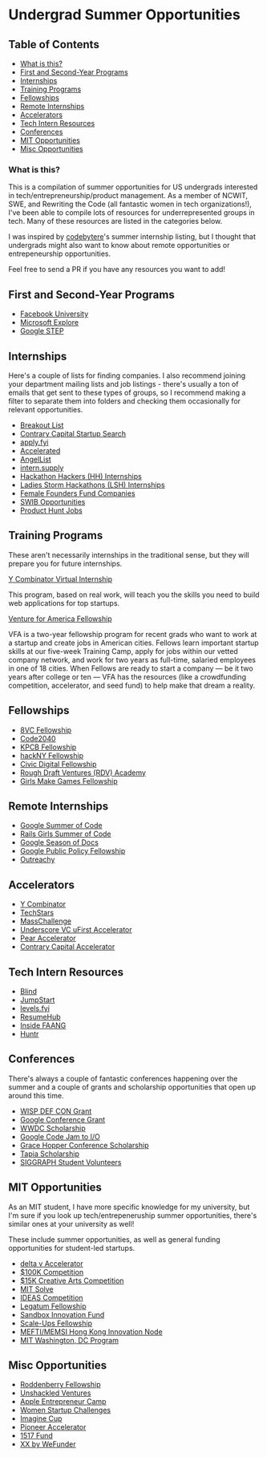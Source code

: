 # Undergrad Summer Opportunities

## Table of Contents
- [What is this?](#what-is-this)
- [First and Second-Year Programs](#first-and-second-year-programs)
- [Internships](#internships)
- [Training Programs](#training-programs)
- [Fellowships](#fellowships)
- [Remote Internships](#remote-internships)
- [Accelerators](#accelerators)
- [Tech Intern Resources](#tech-intern-resources)
- [Conferences](#conferences)
- [MIT Opportunities](#mit-opportunities)
- [Misc Opportunities](#misc-opportunities)

### What is this?

This is a compilation of summer opportunities for US undergrads interested in tech/entrepreneurship/product management. As a member of NCWIT, SWE, and Rewriting the Code (all fantastic women in tech organizations!), I've been able to compile lots of resources for underrepresented groups in tech. Many of these resources are listed in the categories below.

I was inspired by [codebytere](https://github.com/codebytere/so-you-want-an-internship)'s summer internship listing, but I thought that undergrads might also want to know about remote opportunities or entrepeneurship opportunities.

Feel free to send a PR if you have any resources you want to add! 

## First and Second-Year Programs

- [Facebook University](https://www.facebook.com/careers/students-and-grads/students)
- [Microsoft Explore](https://careers.microsoft.com/students/us/en/usexploremicrosoftprogram)
- [Google STEP](https://buildyourfuture.withgoogle.com/internships/)

## Internships

Here's a couple of lists for finding companies. I also recommend joining your department mailing lists and job listings - there's usually a ton of emails that get sent to these types of groups, so I recommend making a filter to separate them into folders and checking them occasionally for relevant opportunities.

- [Breakout List](https://breakoutlist.com/all/)
- [Contrary Capital Startup Search](https://airtable.com/shrMs8at2arS8ulqA)
- [apply.fyi](https://apply.fyi/)
- [Accelerated](https://accelerated.substack.com/)
- [AngelList](https://angel.co/)
- [intern.supply](https://intern.supply/)
- [Hackathon Hackers (HH) Internships](https://www.facebook.com/groups/HHinternships/)
- [Ladies Storm Hackathons (LSH) Internships](https://www.facebook.com/groups/LSHJobs/)
- [Female Founders Fund Companies](https://jobs.femalefoundersfund.com/)
- [SWIB Opportunities](http://www.stanfordwomeninbusiness.com/opportunities-blog)
- [Product Hunt Jobs](https://www.producthunt.com/jobs)

## Training Programs

These aren't necessarily internships in the traditional sense, but they will prepare you for future internships.

[Y Combinator Virtual Internship](https://www.insidesherpa.com/virtual-internships/prototype/oRMogWRHeewqHzA7u/College-students%3A-Learn-how-to-work-at-a-YC-startup-)

This program, based on real work, will teach you the skills you need to build web applications for top startups.

[Venture for America Fellowship](https://ventureforamerica.org/)

VFA is a two-year fellowship program for recent grads who want to work at a startup and create jobs in American cities. Fellows learn important startup skills at our five-week Training Camp, apply for jobs within our vetted company network, and work for two years as full-time, salaried employees in one of 18 cities. When Fellows are ready to start a company — be it two years after college or ten — VFA has the resources (like a crowdfunding competition, accelerator, and seed fund) to help make that dream a reality.

## Fellowships

- [8VC Fellowship](http://8vcfellowship.com/)
- [Code2040](http://www.code2040.org/)
- [KPCB Fellowship](http://kpcbfellows.com/)
- [hackNY Fellowship](https://hackny.org/)
- [Civic Digital Fellowship](https://codingitforward.smapply.io/prog/civic-innovation-corps/)
- [Rough Draft Ventures (RDV) Academy](https://www.roughdraft.vc/academy)
- [Girls Make Games Fellowship](https://www.girlsmakegames.com/gmg-fellowship)

## Remote Internships

- [Google Summer of Code](https://summerofcode.withgoogle.com)
- [Rails Girls Summer of Code](https://railsgirlssummerofcode.org)
- [Google Season of Docs](https://developers.google.com/season-of-docs)
- [Google Public Policy Fellowship](https://www.google.com/policyfellowship/)
- [Outreachy](https://www.outreachy.org/)

## Accelerators

- [Y Combinator](https://www.ycombinator.com/)
- [TechStars](http://www.techstars.com/)
- [MassChallenge](https://masschallenge.org/)
- [Underscore VC uFirst Accelerator](https://underscore.vc/ufirst-accelerator/)
- [Pear Accelerator](https://www.pear.vc/accelerator)
- [Contrary Capital Accelerator](https://contrarycap.com/accelerator)

## Tech Intern Resources

- [Blind](https://www.teamblind.com)
- [JumpStart](https://jumpstart.me)
- [levels.fyi](https://www.levels.fyi/)
- [ResumeHub](https://www.resumehub.org/)
- [Inside FAANG](https://drive.google.com/file/d/1NkdbRaRzSjPQTP0ZXN1DLuYxfQ9OrYuu/view)
- [Huntr](https://huntr.co)

## Conferences

There's always a couple of fantastic conferences happening over the summer and a couple of grants and scholarship opportunities that open up around this time. 

- [WISP DEF CON Grant](https://twitter.com/wisporg)
- [Google Conference Grant](https://buildyourfuture.withgoogle.com/scholarships/google-travel-scholarships/)
- [WWDC Scholarship](https://www.wwdcscholars.com/about)
- [Google Code Jam to I/O](https://codingcompetitions.withgoogle.com/codejamio)
- [Grace Hopper Conference Scholarship](https://github.com/Ladies-Storm-Hackathons/GHC-Scholarships)
- [Tapia Scholarship](http://tapiaconference.org/participate/scholarships)
- [SIGGRAPH Student Volunteers](https://sv.siggraph.org/)

## MIT Opportunities

As an MIT student, I have more specific knowledge for my university, but I'm sure if you look up tech/entrepeneruship summer opportunities, there's similar ones at your university as well!

These include summer opportunities, as well as general funding opportunities for student-led startups.

- [delta v Accelerator](https://entrepreneurship.mit.edu/accelerator/)
- [$100K Competition](https://www.mit100k.org/)
- [$15K Creative Arts Competition](https://arts.mit.edu/start/entrepreneurship/creative-arts-competition/)
- [MIT Solve](https://solve.mit.edu/)
- [IDEAS Competition](https://innovation.mit.edu/opportunity/mit-ideas-global-challenge/)
- [Legatum Fellowship](https://legatum.mit.edu/resources/legatum-fellowships/)
- [Sandbox Innovation Fund](http://sandbox.mit.edu/)
- [Scale-Ups Fellowship](https://d-lab.mit.edu/innovation-practice/scale-ups-fellowship)
- [MEFTI/MEMSI Hong Kong Innovation Node](https://hkinnovationnode.mit.edu/programs/mefti/)
- [MIT Washington, DC Program](https://web.mit.edu/summerwash/)

## Misc Opportunities

- [Roddenberry Fellowship](https://roddenberryfoundation.org/our-work/roddenberry-fellowship/)
- [Unshackled Ventures](https://www.unshackledvc.com/)
- [Apple Entrepreneur Camp](https://developer.apple.com/entrepreneur-camp/)
- [Women Startup Challenges](https://www.womenwhotech.com/women-startup-challenges)
- [Imagine Cup](https://imaginecup.com/)
- [Pioneer Accelerator](https://pioneer.app/)
- [1517 Fund](https://www.1517fund.com/)
- [XX by WeFunder](https://xx.team/deals)

